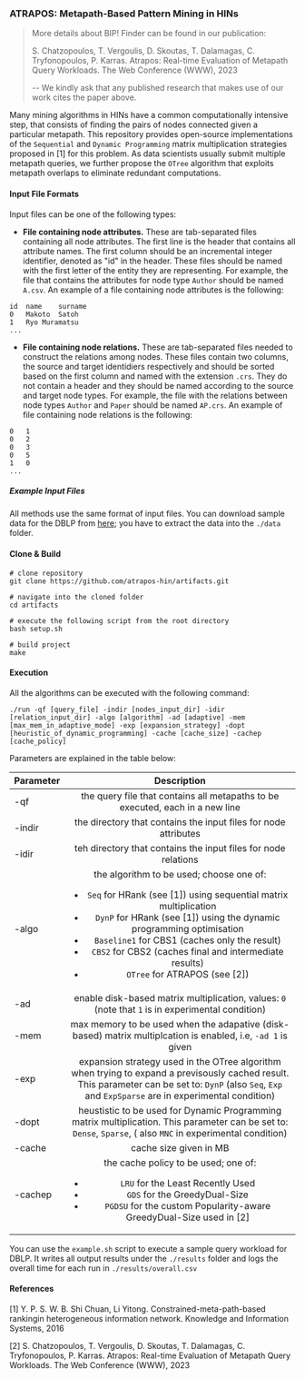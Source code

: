 ### ATRAPOS: Metapath-Based Pattern Mining in HINs

> More details about BIP! Finder can be found in our publication:
> 
> S. Chatzopoulos, T. Vergoulis, D. Skoutas, T. Dalamagas, C. Tryfonopoulos, P. Karras. Atrapos: Real-time Evaluation of Metapath Query Workloads. The Web Conference (WWW), 2023
>
> -- We kindly ask that any published research that makes use of our work cites the paper above.


 

Many mining algorithms in HINs have a common computationally intensive step, that consists of finding the pairs of nodes connected given a particular metapath. This repository provides open-source implementations of the `Sequential` and `Dynamic Programming` matrix multiplication strategies proposed in [1] for this problem. 
As data scientists usually submit multiple metapath queries, we further propose the `OTree` algorithm that exploits metapath overlaps to eliminate redundant computations.

#### Input File Formats

Input files can be one of the following types:

* **File containing node attributes.** These are tab-separated files containing all node attributes. The first line is the header that contains all attribute names. The first column should be an incremental integer identifier, denoted as "id" in the header. These files should be named with the first letter of the entity they are representing. For example, the file that contains the attributes for node type `Author` should be named `A.csv`. An example of a file containing node attributes is the following: 

```
id	name    surname
0	Makoto  Satoh
1	Ryo Muramatsu
...
```

* **File containing node relations.** These are tab-separated files needed to construct the relations among nodes. These files contain two columns, the source and target identidiers respectively and should be sorted based on the first column and named with the extension `.crs`. They do not contain a header and they should be named according to the source and target node types. For example, the file with the relations between node types `Author` and `Paper` should be named `AP.crs`. An example of file containing node relations is the following: 

```
0	1
0	2
0	3
0	5
1	0
...
```

##### Example Input Files

All methods use the same format of input files. You can download sample data for the DBLP from <a href="http://andrea.imsi.athenarc.gr/atrapos_sample_data.tar.gz" target="_blank">here</a>; you have to extract the data into the `./data` folder.


#### Clone & Build

```
# clone repository
git clone https://github.com/atrapos-hin/artifacts.git

# navigate into the cloned folder
cd artifacts

# execute the following script from the root directory
bash setup.sh

# build project
make
```

#### Execution

All the algorithms can be executed with the following command: 

```
./run -qf [query_file] -indir [nodes_input_dir] -idir [relation_input_dir] -algo [algorithm] -ad [adaptive] -mem [max_mem_in_adaptive_mode] -exp [expansion_strategy] -dopt [heuristic_of_dynamic_programming] -cache [cache_size] -cachep [cache_policy]
```

Parameters are explained in the table below:

| Parameter   |      Description      |
|----------|:-------------:|
| -qf |  the query file that contains all metapaths to be executed, each in a new line |
| -indir |    the directory that contains the input files for node attributes    |
| -idir | teh directory that contains the input files for node relations |
| -algo | the algorithm to be used; choose one of: <ul><li>`Seq` for HRank (see [1]) using sequential matrix multiplication</li><li>`DynP` for HRank (see [1]) using the dynamic programming optimisation</li><li>`Baseline1` for CBS1 (caches only the result)</li><li>`CBS2` for CBS2 (caches final and intermediate results)</li><li>`OTree` for ATRAPOS (see [2])</li></ul></ul> |
| -ad | enable disk-based matrix multiplication, values: `0` (note that `1` is in experimental condition) |
| -mem | max memory to be used when the adapative (disk-based) matrix multiplcation is enabled, i.e, `-ad 1` is given |
| -exp | expansion strategy used in the OTree algorithm when trying to expand a previsously cached result. This parameter can be set to: `DynP` (also `Seq`, `Exp` and `ExpSparse` are in experimental condition) |
| -dopt | heustistic to be used for Dynamic Programming matrix multiplication. This parameter can be set to: `Dense`, `Sparse`, ( also `MNC` in experimental condition) |
| -cache | cache size given in MB |
| -cachep | the cache policy to be used; one of: <ul><li>`LRU` for the Least Recently Used</li><li>`GDS` for the GreedyDual-Size</li><li>`PGDSU` for the custom Popularity-aware GreedyDual-Size used in [2]</li></ul> |

You can use the `example.sh` script to execute a sample query workload for DBLP. 
It writes all output results under the `./results` folder and logs the overall time for each run in `./results/overall.csv`

#### References
[1] Y. P. S. W. B. Shi Chuan, Li Yitong. Constrained-meta-path-based rankingin heterogeneous information network. Knowledge and Information Systems, 2016

[2] S. Chatzopoulos, T. Vergoulis, D. Skoutas, T. Dalamagas, C. Tryfonopoulos, P. Karras. Atrapos: Real-time Evaluation of Metapath Query Workloads. The Web Conference (WWW), 2023
